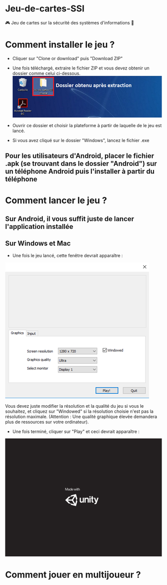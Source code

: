 # Jeu-de-cartes-SSI
🎮 Jeu de cartes sur la sécurité des systèmes d'informations 🔐

# Comment installer le jeu ?
- Cliquer sur "Clone or download" puis "Download ZIP"
- Une fois téléchargé, extraire le fichier ZIP et vous devez obtenir un dossier comme celui ci-dessous.
![](images/extract.png)

- Ouvrir ce dossier et choisir la plateforme à partir de laquelle de le jeu est lancé.
- Si vous avez cliqué sur le dossier "Windows", lancez le fichier .exe

## Pour les utilisateurs d'Android, placer le fichier .apk (se trouvant dans le dossier "Android") sur un téléphone Android puis l'installer à partir du téléphone

# Comment lancer le jeu ?
## Sur Android, il vous suffit juste de lancer l'application installée

## Sur Windows et Mac
- Une fois le jeu lancé, cette fenêtre devrait apparaître :

![](images/jeu_config.png)

Vous devez juste modifier la résolution et la qualité du jeu si vous le souhaitez, et cliquez sur "Windowed" si la résolution choisie n'est pas la résolution maximale. (Attention : Une qualité graphique élevée demandera plus de ressources sur votre ordinateur).

- Une fois terminé, cliquer sur "Play" et ceci devrait apparaître :

![](images/jeu_lance.png)

# Comment jouer en multijoueur ?

